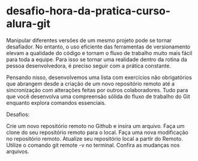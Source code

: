 # desafio-hora-da-pratica-curso-alura-git
Manipular diferentes versões de um mesmo projeto pode se tornar desafiador. No entanto, o uso eficiente das ferramentas de versionamento elevam a qualidade do código e tornam o fluxo de trabalho muito mais fácil para toda a equipe. Para isso se tornar uma realidade dentro da rotina da pessoa desenvolvedora, é preciso seguir com a prática constante.

Pensando nisso, desenvolvemos uma lista com exercícios não obrigatórios que abrangem desde a criação de um novo repositório remoto até a sincronização com alterações feitas por outros colaboradores. Tudo para que você desenvolva uma compreensão sólida do fluxo de trabalho do Git enquanto explora comandos essenciais.

Desafios:

Crie um novo repositório remoto no Github e insira um arquivo.
Faça um clone do seu repositório remoto para o local.
Faça uma nova modificação no repositório remoto.
Atualize seu repositório local a partir do Remoto.
Utilize o comando git remote -v no terminal.
Confira as mudanças nos arquivos.
